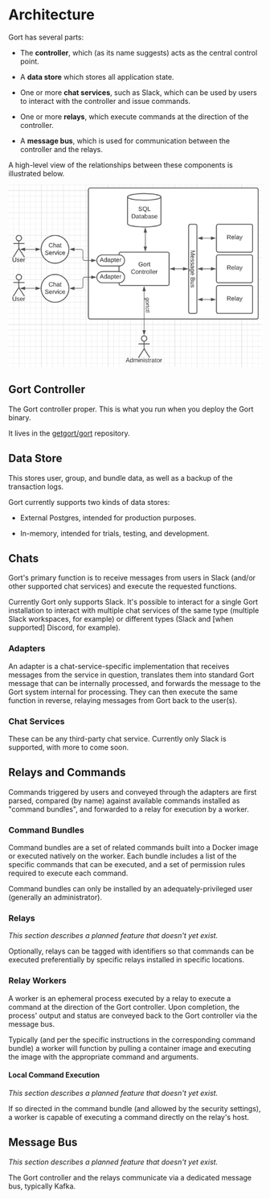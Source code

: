 # Architecture

Gort has several parts:

* The **controller**, which (as its name suggests) acts as the central control point.

* A **data store** which stores all application state.

* One or more **chat services**, such as Slack, which can be used by users to interact with the controller and issue commands.

* One or more **relays**, which execute commands at the direction of the controller.

* A **message bus**, which is used for communication between the controller and the relays.

A high-level view of the relationships between these components is illustrated below.

![Gort high-level architecture](images/gort-architecture.png "Gort architecture")

## Gort Controller

The Gort controller proper. This is what you run when you deploy the Gort binary.

It lives in the [getgort/gort](https://github.com/getgort/gort) repository.

## Data Store

This stores user, group, and bundle data, as well as a backup of the transaction logs.

Gort currently supports two kinds of data stores: 

* External Postgres, intended for production purposes.

* In-memory, intended for trials, testing, and development.

## Chats

Gort's primary function is to receive messages from users in Slack (and/or other supported chat services) and execute the requested functions.

Currently Gort only supports Slack. It's possible to interact for a single Gort installation to interact with multiple chat services of the same type (multiple Slack workspaces, for example) or different types (Slack and [when supported] Discord, for example).

### Adapters

An adapter is a chat-service-specific implementation that receives messages from the service in question, translates them into standard Gort message that can be internally processed, and forwards the message to the Gort system internal for processing. They can then execute the same function in reverse, relaying messages from Gort back to the user(s).

### Chat Services

These can be any third-party chat service. Currently only Slack is supported, with more to come soon.

## Relays and Commands

Commands triggered by users and conveyed through the adapters are first parsed, compared (by name) against available commands installed as "command bundles", and forwarded to a relay for execution by a worker.

### Command Bundles

Command bundles are a set of related commands built into a Docker image or executed natively on the worker. Each bundle includes a list of the specific commands that can be executed, and a set of permission rules required to execute each command.

Command bundles can only be installed by an adequately-privileged user (generally an administrator). 

### Relays

*This section describes a planned feature that doesn't yet exist.*

Optionally, relays can be tagged with identifiers so that commands can be executed preferentially by specific relays installed in specific locations.

### Relay Workers

A worker is an ephemeral process executed by a relay to execute a command at the direction of the Gort controller. Upon completion, the process' output and status are conveyed back to the Gort controller via the message bus.

Typically (and per the specific instructions in the corresponding command bundle) a worker will function by pulling a container image and executing the image with the appropriate command and arguments.

#### Local Command Execution

*This section describes a planned feature that doesn't yet exist.*

If so directed in the command bundle (and allowed by the security settings), a worker is capable of executing a command directly on the relay's host.

## Message Bus

*This section describes a planned feature that doesn't yet exist.*

The Gort controller and the relays communicate via a dedicated message bus, typically Kafka.
